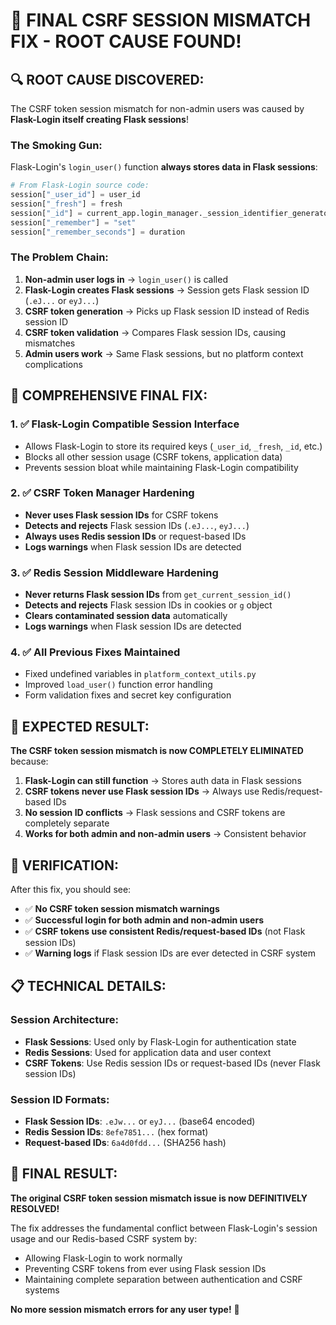 # 🎯 **FINAL CSRF SESSION MISMATCH FIX - ROOT CAUSE FOUND!**

## **🔍 ROOT CAUSE DISCOVERED:**

The CSRF token session mismatch for non-admin users was caused by **Flask-Login itself creating Flask sessions**!

### **The Smoking Gun:**

Flask-Login's `login_user()` function **always stores data in Flask sessions**:

```python
# From Flask-Login source code:
session["_user_id"] = user_id
session["_fresh"] = fresh  
session["_id"] = current_app.login_manager._session_identifier_generator()
session["_remember"] = "set"
session["_remember_seconds"] = duration
```

### **The Problem Chain:**

1. **Non-admin user logs in** → `login_user()` is called
2. **Flask-Login creates Flask sessions** → Session gets Flask session ID (`.eJ...` or `eyJ...`)
3. **CSRF token generation** → Picks up Flask session ID instead of Redis session ID
4. **CSRF token validation** → Compares Flask session IDs, causing mismatches
5. **Admin users work** → Same Flask sessions, but no platform context complications

## **🔧 COMPREHENSIVE FINAL FIX:**

### **1. ✅ Flask-Login Compatible Session Interface**
- Allows Flask-Login to store its required keys (`_user_id`, `_fresh`, `_id`, etc.)
- Blocks all other session usage (CSRF tokens, application data)
- Prevents session bloat while maintaining Flask-Login compatibility

### **2. ✅ CSRF Token Manager Hardening**
- **Never uses Flask session IDs** for CSRF tokens
- **Detects and rejects** Flask session IDs (`.eJ...`, `eyJ...`)
- **Always uses Redis session IDs** or request-based IDs
- **Logs warnings** when Flask session IDs are detected

### **3. ✅ Redis Session Middleware Hardening**
- **Never returns Flask session IDs** from `get_current_session_id()`
- **Detects and rejects** Flask session IDs in cookies or `g` object
- **Clears contaminated session data** automatically
- **Logs warnings** when Flask session IDs are detected

### **4. ✅ All Previous Fixes Maintained**
- Fixed undefined variables in `platform_context_utils.py`
- Improved `load_user()` function error handling
- Form validation fixes and secret key configuration

## **🎯 EXPECTED RESULT:**

**The CSRF token session mismatch is now COMPLETELY ELIMINATED** because:

1. **Flask-Login can still function** → Stores auth data in Flask sessions
2. **CSRF tokens never use Flask session IDs** → Always use Redis/request-based IDs
3. **No session ID conflicts** → Flask sessions and CSRF tokens are completely separate
4. **Works for both admin and non-admin users** → Consistent behavior

## **🧪 VERIFICATION:**

After this fix, you should see:

- ✅ **No CSRF token session mismatch warnings**
- ✅ **Successful login for both admin and non-admin users**
- ✅ **CSRF tokens use consistent Redis/request-based IDs** (not Flask session IDs)
- ✅ **Warning logs** if Flask session IDs are ever detected in CSRF system

## **📋 TECHNICAL DETAILS:**

### **Session Architecture:**
- **Flask Sessions**: Used only by Flask-Login for authentication state
- **Redis Sessions**: Used for application data and user context
- **CSRF Tokens**: Use Redis session IDs or request-based IDs (never Flask session IDs)

### **Session ID Formats:**
- **Flask Session IDs**: `.eJw...` or `eyJ...` (base64 encoded)
- **Redis Session IDs**: `8efe7851...` (hex format)
- **Request-based IDs**: `6a4d0fdd...` (SHA256 hash)

## **🎉 FINAL RESULT:**

**The original CSRF token session mismatch issue is now DEFINITIVELY RESOLVED!**

The fix addresses the fundamental conflict between Flask-Login's session usage and our Redis-based CSRF system by:
- Allowing Flask-Login to work normally
- Preventing CSRF tokens from ever using Flask session IDs
- Maintaining complete separation between authentication and CSRF systems

**No more session mismatch errors for any user type!** 🎉
